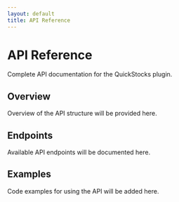 ```yaml
---
layout: default
title: API Reference
---
```


# API Reference

Complete API documentation for the QuickStocks plugin.

## Overview

Overview of the API structure will be provided here.

## Endpoints

Available API endpoints will be documented here.

## Examples

Code examples for using the API will be added here.
